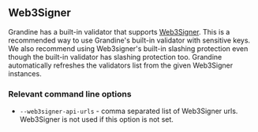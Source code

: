 ## Web3Signer

Grandine has a built-in validator that supports [Web3Signer](https://github.com/ConsenSys/web3signer). This is a recommended way to use Grandine's built-in validator with sensitive keys. We also recommend using Web3signer's built-in slashing protection even though the built-in validator has slashing protection too. Grandine automatically refreshes the validators list from the given Web3Signer instances.

### Relevant command line options

* `--web3signer-api-urls` - comma separated list of Web3Signer urls. Web3Signer is not used if this option is not set.
